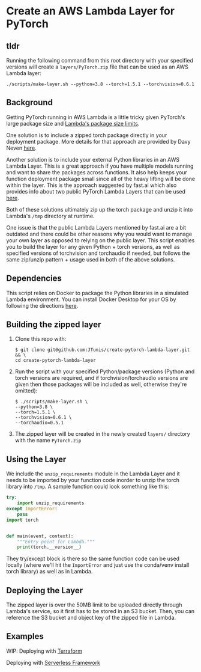 # Create an AWS Lambda Layer for PyTorch

## tldr

Running the following command from this root directory with your specified versions will create a `layers/PyTorch.zip` file that can be used as an AWS Lambda layer:

```shell
./scripts/make-layer.sh --python=3.8 --torch=1.5.1 --torchvision=0.6.1
```

## Background

Getting PyTorch running in AWS Lambda is a little tricky given PyTorch's large package size and [Lambda's package size limits](https://docs.aws.amazon.com/lambda/latest/dg/gettingstarted-limits.html).

One solution is to include a zipped torch package directly in your deployment package. More details for that approach are provided by Davy Neven [here](https://segments.ai/blog/pytorch-on-lambda).

Another solution is to include your external Python libraries in an AWS Lambda Layer. This is a great approach if you have multiple models running and want to share the packages across functions. It also help keeps your function deployment package small since all of the heavy lifting will be done within the layer. This is the approach suggested by fast.ai which also provides info about two public PyTorch Lambda Layers that can be used [here](https://course.fast.ai/deployment_aws_lambda.html).

Both of these solutions ultimately zip up the torch package and unzip it into Lambda's `/tmp` directory at runtime.

One issue is that the public Lambda Layers mentioned by fast.ai are a bit outdated and there could be other reasons why you would want to manage your own layer as opposed to relying on the public layer. This script enables you to build the layer for any given Python + torch versions, as well as specified versions of torchvision and torchaudio if needed, but follows the same zip/unzip pattern + usage used in both of the above solutions.

## Dependencies

This script relies on Docker to package the Python libraries in a simulated Lambda environment. You can install Docker Desktop for your OS by following the directions [here](https://docs.docker.com/get-docker/).

## Building the zipped layer

1) Clone this repo with:

    ```shell
    $ git clone git@github.com:JTunis/create-pytorch-lambda-layer.git && \
    cd create-pytorch-lambda-layer
    ```

2) Run the script with your specified Python/package versions (Python and torch versions are required, and if torchvision/torchaudio versions are given then those packages will be included as well, otherwise they're omitted):

    ```shell
    $ ./scripts/make-layer.sh \
    --python=3.8 \
    --torch=1.5.1 \
    --torchvision=0.6.1 \
    --torchaudio=0.5.1
    ```

3) The zipped layer will be created in the newly created `layers/` directory with the name `PyTorch.zip`

## Using the Layer

We include the `unzip_requirements` module in the Lambda Layer and it needs to be imported by your function code inorder to unzip the torch library into `/tmp`. A sample function could look something like this:

```python
try:
    import unzip_requirements
except ImportError:
    pass
import torch


def main(event, context):
    """Entry point for Lambda."""
    print(torch.__version__)

```

They try/except block is there so the same function code can be used locally (where we'll hit the `ImportError` and just use the conda/venv install torch library) as well as in Lambda.

## Deploying the Layer

The zipped layer is over the 50MB limit to be uploaded directly through Lambda's service, so it first has to be stored in an S3 bucket. Then, you can reference the S3 bucket and object key of the zipped file in Lambda.

## Examples

WIP: Deploying with [Terraform](https://www.terraform.io/)

Deploying with [Serverless Framework](./examples/serverless)
